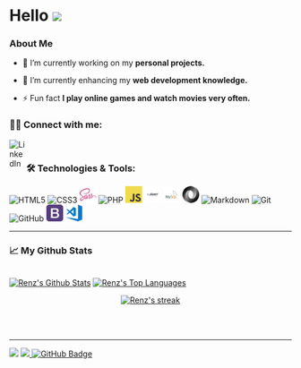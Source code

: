 <!-- Banner at the top -->



# Hello <img src="https://i.pinimg.com/originals/26/d8/80/26d880987d41abe9ae0cada97ac05aa7.gif" width="120px">


<!-- ## Hi there, I'm Renz  <img src="https://raw.githubusercontent.com/MartinHeinz/MartinHeinz/master/wave.gif" width="30px"> -->
### About Me



<!-- - 👀 I’m interested in ... -->

- 🔭 I’m currently working on my __personal projects.__

- 🌱 I’m currently enhancing my __web development knowledge.__

<!--  - 👯 I’m looking to collaborate on **OpenSource Projects**  -->

<!-- - 👨‍💻 All of my projects are available at **[My Portfolio](https://example.com)**  -->

<!-- - 📫 How to reach me **https://www.linkedin.com/in/renzbongot/** -->

- ⚡ Fun fact __I play online games and watch movies very often.__



<!-- My work examples -->
<!-- ### Examples of Work
<img src="https://github.com/adriantwarog/adriantwarog/blob/master/covid19.gif" width="300" > -->


### 🤝🏻 Connect with me:

[<img align="left" alt="LinkedIn" width="30px" src="https://camo.githubusercontent.com/c8a9c5b414cd812ad6a97a46c29af67239ddaeae08c41724ff7d945fb4c047e5/68747470733a2f2f6564656e742e6769746875622e696f2f537570657254696e7949636f6e732f696d616765732f7376672f6c696e6b6564696e2e737667" />][linkedin]

<br>

### 🛠 Technologies & Tools:

 <div style="display: float">
<img alt="HTML5" width="30px" src="https://camo.githubusercontent.com/72e5df59529a42423d671ba4c02bfb327d917517bfff18595c5e5dc17a5abece/68747470733a2f2f6564656e742e6769746875622e696f2f537570657254696e7949636f6e732f696d616765732f7376672f68746d6c352e737667" />
<img alt="CSS3" width="30px" src="https://camo.githubusercontent.com/b788527f604d8e727fcc90d721984125bced85c8a1c9f8da69c6c4a3e51df3c5/68747470733a2f2f6564656e742e6769746875622e696f2f537570657254696e7949636f6e732f696d616765732f7376672f637373332e737667" />
<img alt="Sass" width="30px" src="https://raw.githubusercontent.com/github/explore/80688e429a7d4ef2fca1e82350fe8e3517d3494d/topics/sass/sass.png" />

<img alt="PHP" width="30px" src="https://camo.githubusercontent.com/b71df4fcf19980b56b49c963638df23b5d1d2b9e9e487548649651f2f3e1d603/68747470733a2f2f6564656e742e6769746875622e696f2f537570657254696e7949636f6e732f696d616765732f7376672f7068702e737667" />

<img alt="JavaScript" width="30px" src="https://raw.githubusercontent.com/github/explore/80688e429a7d4ef2fca1e82350fe8e3517d3494d/topics/javascript/javascript.png" />
<img alt="Jquery" width="30px" src="https://raw.githubusercontent.com/github/explore/80688e429a7d4ef2fca1e82350fe8e3517d3494d/topics/jquery/jquery.png" style="max-width:100%;">

<img alt="MySQL" width="30px" src="https://raw.githubusercontent.com/github/explore/80688e429a7d4ef2fca1e82350fe8e3517d3494d/topics/mysql/mysql.png" />

<img alt="JSON" width="30px" src="https://raw.githubusercontent.com/github/explore/80688e429a7d4ef2fca1e82350fe8e3517d3494d/topics/json/json.png" style="max-width:100%;">

<img  width="30px" alt="Markdown" src="https://camo.githubusercontent.com/6ae487ec56908a6fea7e7f58bb04f09786fc25954ac2a41dceb69b6a2c61b5c5/68747470733a2f2f6564656e742e6769746875622e696f2f537570657254696e7949636f6e732f696d616765732f7376672f6d61726b646f776e2e737667" />

<img alt="Git" width="30px" src="https://camo.githubusercontent.com/a7628672dbfd8720309680580dbfe8aff1d12a1bb2397b5c36cd10a56e08adf7/68747470733a2f2f6564656e742e6769746875622e696f2f537570657254696e7949636f6e732f696d616765732f7376672f6769742e737667" />
<img alt="GitHub"  src="https://img.shields.io/badge/GitHub-100000?style=for-the-badge&logo=github&logoColor=white"/>

<img alt="Bootstrap" width="30px" src="https://raw.githubusercontent.com/github/explore/80688e429a7d4ef2fca1e82350fe8e3517d3494d/topics/bootstrap/bootstrap.png" />

<img  alt="Visual Studio Code" width="30px" src="https://raw.githubusercontent.com/github/explore/80688e429a7d4ef2fca1e82350fe8e3517d3494d/topics/visual-studio-code/visual-studio-code.png" />
 
</div>
 
---

### 📈 My Github Stats

  <br>
    <a href="https://github.com/renzxxiii/github-readme-stats"><img alt="Renz's Github Stats" src="https://github-readme-stats.vercel.app/api?username=renzxxiii&show_icons=true&count_private=true&theme=react&hide_border=true&bg_color=060A0CD0" /></a>
  <a href="https://github.com/renzxxiii/github-readme-stats"><img alt="Renz's Top Languages" src="https://github-readme-stats.vercel.app/api/top-langs/?username=renzxxiii&langs_count=8&count_private=true&layout=compact&theme=react&hide_border=true&bg_color=060A0CD0" /></a>
  <br>
 
<p align="center">
    <a href="https://github.com/renzxxiii/github-readme-streak-stats">
        <img title="🔥 Get streak stats for your profile at git.io/streak-stats" alt="Renz's streak" src="https://github-readme-streak-stats.herokuapp.com/?user=renzxxiii&theme=black-ice&hide_border=true&stroke=0000&background=060A0CD0"/>
    </a>
</p>
<br>
<br>




[portfolio]: http://portfolio.com
[linkedin]: https://www.linkedin.com/in/renz-bongot/

---

<span>
<img src="https://camo.githubusercontent.com/be37cdc8f930300096c506ad4574eaae977c48fbb2705cfcb92f4eeab8282c7a/68747470733a2f2f6d656469612e67697068792e636f6d2f6d656469612f56674344417a634b767352364f4d307557672f67697068792e676966" width="50" data-canonical-src="https://media.giphy.com/media/VgCDAzcKvsR6OM0uWg/giphy.gif" style="max-width:100%;"> 
<a href="https://github.com/Meghna-DAS/github-profile-views-counter">
    <img src="https://komarev.com/ghpvc/?username=renzxxiii">
</a>
<a href="https://github.com/renzxxiii?tab=followers"><img src="https://img.shields.io/github/followers/renzxxiii?label=Followers&style=social" alt="GitHub Badge"></a>
</span>




